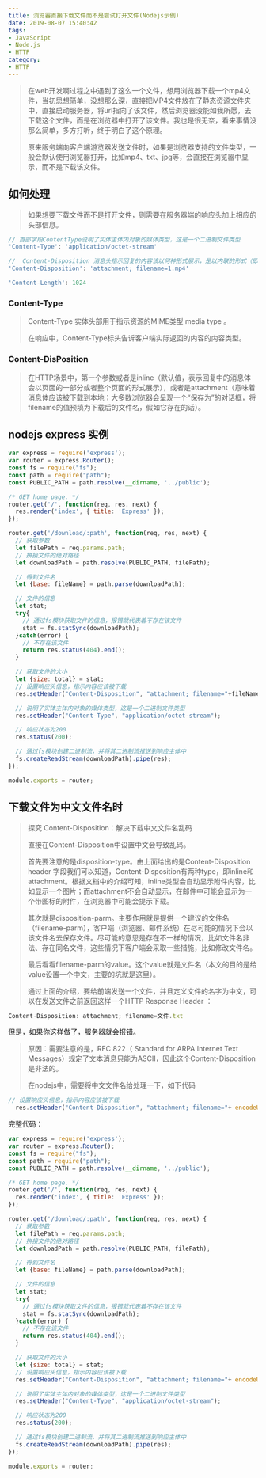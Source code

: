 ```yaml
---
title: 浏览器直接下载文件而不是尝试打开文件(Nodejs示例)
date: 2019-08-07 15:40:42
tags: 
- JavaScript
- Node.js
- HTTP
category:
- HTTP
---
```


> 在web开发啊过程之中遇到了这么一个文件，想用浏览器下载一个mp4文件，当初思想简单，没想那么深，直接把MP4文件放在了静态资源文件夹中，直接启动服务器，将url指向了该文件，然后浏览器没能如我所愿，去下载这个文件，而是在浏览器中打开了该文件。我也是很无奈，看来事情没那么简单，多方打听，终于明白了这个原理。
>
> 原来服务端向客户端游览器发送文件时，如果是浏览器支持的文件类型，一般会默认使用浏览器打开，比如mp4、txt、jpg等，会直接在浏览器中显示，而不是下载该文件。

## 如何处理

> 如果想要下载文件而不是打开文件，则需要在服务器端的响应头加上相应的头部信息。

```js
// 首部字段ContentType说明了实体主体内对象的媒体类型，这是一个二进制文件类型
'Content-Type': 'application/octet-stream'

//  Content-Disposition 消息头指示回复的内容该以何种形式展示，是以内联的形式（即网页或者页面的一部分），还是以附件的形式下载并保存到本地。
'Content-Disposition': 'attachment; filename=1.mp4'

'Content-Length': 1024
```

### Content-Type

> Content-Type 实体头部用于指示资源的MIME类型 media type 。
>
>在响应中，Content-Type标头告诉客户端实际返回的内容的内容类型。

### Content-DisPosition

> 在HTTP场景中，第一个参数或者是inline（默认值，表示回复中的消息体会以页面的一部分或者整个页面的形式展示），或者是attachment（意味着消息体应该被下载到本地；大多数浏览器会呈现一个“保存为”的对话框，将filename的值预填为下载后的文件名，假如它存在的话）。

## nodejs express 实例

```js
var express = require('express');
var router = express.Router();
const fs = require("fs");
const path = require("path");
const PUBLIC_PATH = path.resolve(__dirname, '../public');

/* GET home page. */
router.get('/', function(req, res, next) {
  res.render('index', { title: 'Express' });
});

router.get('/download/:path', function(req, res, next) {
  // 获取参数
  let filePath = req.params.path;
  // 拼接文件的绝对路径
  let downloadPath = path.resolve(PUBLIC_PATH, filePath);

  // 得到文件名
  let {base: fileName} = path.parse(downloadPath);

  // 文件的信息
  let stat;
  try{
    // 通过fs模块获取文件的信息，报错就代表着不存在该文件
    stat = fs.statSync(downloadPath);
  }catch(error) {
    // 不存在该文件
    return res.status(404).end();
  }

  // 获取文件的大小
  let {size: total} = stat;
  // 设置响应头信息，指示内容应该被下载
  res.setHeader("Content-Disposition", "attachment; filename="+fileName);

  // 说明了实体主体内对象的媒体类型，这是一个二进制文件类型
  res.setHeader("Content-Type", "application/octet-stream");

  // 响应状态为200
  res.status(200);

  // 通过fs模块创建二进制流，并将其二进制流推送到响应主体中
  fs.createReadStream(downloadPath).pipe(res);
});

module.exports = router;

```

## 下载文件为中文文件名时

> 探究 Content-Disposition：解决下载中文文件名乱码
>
> 直接在Content-Disposition中设置中文会导致乱码。
>
> 首先要注意的是disposition-type。由上面给出的是Content-Disposition header 字段我们可以知道，Content-Disposition有两种type，即inline和attachment。根据文档中的介绍可知，inline类型会自动显示附件内容，比如显示一个图片；而attachment不会自动显示，在邮件中可能会显示为一个带图标的附件，在浏览器中可能会提示下载。
>
>其次就是disposition-parm。主要作用就是提供一个建议的文件名（filename-parm），客户端（浏览器、邮件系统）在尽可能的情况下会以该文件名去保存文件。尽可能的意思是存在不一样的情况，比如文件名非法、存在同名文件，这些情况下客户端会采取一些措施，比如修改文件名。
>
>最后看看filename-parm的value。这个value就是文件名（本文的目的是给value设置一个中文，主要的坑就是这里）。
>
> 通过上面的介绍，要给前端发送一个文件，并且定义文件的名字为中文，可以在发送文件之前返回这样一个HTTP Response Header ：

```js
Content-Disposition: attachment; filename=文件.txt
```

但是，如果你这样做了，服务器就会报错。

> 原因：需要注意的是，RFC 822（ Standard for ARPA Internet Text Messages）规定了文本消息只能为ASCII，因此这个Content-Disposition是非法的。
>
> 在nodejs中，需要将中文文件名给处理一下，如下代码

```js
// 设置响应头信息，指示内容应该被下载
  res.setHeader("Content-Disposition", "attachment; filename="+ encodeURIComponent(fileName));
```

完整代码：

```js
var express = require('express');
var router = express.Router();
const fs = require("fs");
const path = require("path");
const PUBLIC_PATH = path.resolve(__dirname, '../public');

/* GET home page. */
router.get('/', function(req, res, next) {
  res.render('index', { title: 'Express' });
});

router.get('/download/:path', function(req, res, next) {
  // 获取参数
  let filePath = req.params.path;
  // 拼接文件的绝对路径
  let downloadPath = path.resolve(PUBLIC_PATH, filePath);

  // 得到文件名
  let {base: fileName} = path.parse(downloadPath);

  // 文件的信息
  let stat;
  try{
    // 通过fs模块获取文件的信息，报错就代表着不存在该文件
    stat = fs.statSync(downloadPath);
  }catch(error) {
    // 不存在该文件
    return res.status(404).end();
  }

  // 获取文件的大小
  let {size: total} = stat;
  // 设置响应头信息，指示内容应该被下载
  res.setHeader("Content-Disposition", "attachment; filename="+ encodeURIComponent(fileName));

  // 说明了实体主体内对象的媒体类型，这是一个二进制文件类型
  res.setHeader("Content-Type", "application/octet-stream");

  // 响应状态为200
  res.status(200);

  // 通过fs模块创建二进制流，并将其二进制流推送到响应主体中
  fs.createReadStream(downloadPath).pipe(res);
});

module.exports = router;
```


